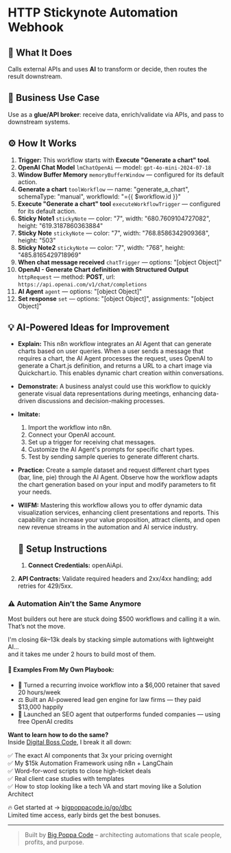 # HTTP Stickynote Automation Webhook
  ## 🚀 What It Does
  Calls external APIs and uses **AI** to transform or decide, then routes the result downstream.
  
  ## 💼 Business Use Case
  Use as a **glue/API broker**: receive data, enrich/validate via APIs, and pass to downstream systems.
  
  ## ⚙️ How It Works
  1. **Trigger:** This workflow starts with **Execute "Generate a chart" tool**.
  2. **OpenAI Chat Model** `lmChatOpenAi` — model: `gpt-4o-mini-2024-07-18`
3. **Window Buffer Memory** `memoryBufferWindow` — configured for its default action.
4. **Generate a chart** `toolWorkflow` — name: "generate_a_chart", schemaType: "manual", workflowId: "={{ $workflow.id }}"
5. **Execute "Generate a chart" tool** `executeWorkflowTrigger` — configured for its default action.
6. **Sticky Note1** `stickyNote` — color: "7", width: "680.7609104727082", height: "619.3187860363884"
7. **Sticky Note** `stickyNote` — color: "7", width: "768.8586342909368", height: "503"
8. **Sticky Note2** `stickyNote` — color: "7", width: "768", height: "485.8165429718969"
9. **When chat message received** `chatTrigger` — options: "[object Object]"
10. **OpenAI - Generate Chart definition with Structured Output** `httpRequest` — method: **POST**, url: `https://api.openai.com/v1/chat/completions`
11. **AI Agent** `agent` — options: "[object Object]"
12. **Set response** `set` — options: "[object Object]", assignments: "[object Object]"
  
  ## 💡 AI-Powered Ideas for Improvement
  - **Explain:** This n8n workflow integrates an AI Agent that can generate charts based on user queries. When a user sends a message that requires a chart, the AI Agent processes the request, uses OpenAI to generate a Chart.js definition, and returns a URL to a chart image via Quickchart.io. This enables dynamic chart creation within conversations.

- **Demonstrate:** A business analyst could use this workflow to quickly generate visual data representations during meetings, enhancing data-driven discussions and decision-making processes.

- **Imitate:** 
  1. Import the workflow into n8n.
  2. Connect your OpenAI account.
  3. Set up a trigger for receiving chat messages.
  4. Customize the AI Agent's prompts for specific chart types.
  5. Test by sending sample queries to generate different charts.

- **Practice:** Create a sample dataset and request different chart types (bar, line, pie) through the AI Agent. Observe how the workflow adapts the chart generation based on your input and modify parameters to fit your needs.

- **WIIFM:** Mastering this workflow allows you to offer dynamic data visualization services, enhancing client presentations and reports. This capability can increase your value proposition, attract clients, and open new revenue streams in the automation and AI service industry.
  
  ## 🔧 Setup Instructions
  1. **Connect Credentials:** openAiApi.
2. **API Contracts:** Validate required headers and 2xx/4xx handling; add retries for 429/5xx.
  
### ⚠️ Automation Ain’t the Same Anymore

Most builders out here are stuck doing $500 workflows and calling it a win.  
That’s not the move.  

I'm closing $6k–$13k deals by stacking simple automations with lightweight AI...  
and it takes me under 2 hours to build most of them.

#### 🧠 Examples From My Own Playbook:
- 🔁 Turned a recurring invoice workflow into a $6,000 retainer that saved 20 hours/week  
- ⚖️ Built an AI-powered lead gen engine for law firms — they paid $13,000 happily  
- 🚀 Launched an SEO agent that outperforms funded companies — using free OpenAI credits  

**Want to learn how to do the same?**  
Inside [Digital Boss Code](https://bigpoppacode.io/go/dbc), I break it all down:

✅ The exact AI components that 3x your pricing overnight  
✅ My $15k Automation Framework using n8n + LangChain  
✅ Word-for-word scripts to close high-ticket deals  
✅ Real client case studies with templates  
✅ How to stop looking like a tech VA and start moving like a Solution Architect  

🔥 Get started at → [bigpoppacode.io/go/dbc](https://bigpoppacode.io/go/dbc)  
Limited time access, early birds get the best bonuses.

---
> Built by [Big Poppa Code](https://bigpoppacode.io) – architecting automations that scale people, profits, and purpose.
  
